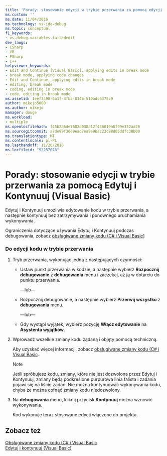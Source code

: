 ```yaml
---
title: 'Porady: stosowanie edycji w trybie przerwania za pomocą edycji i kontynuowania | Dokumentacja firmy Microsoft'
ms.custom: ''
ms.date: 11/04/2016
ms.technology: vs-ide-debug
ms.topic: conceptual
f1_keywords:
- vs.debug.variables.failededit
dev_langs:
- CSharp
- VB
- FSharp
- C++
helpviewer_keywords:
- Edit and Continue [Visual Basic], applying edits in break mode
- break mode, applying code changes
- Edit and Continue, applying edits in break mode
- editing, break mode
- coding, editing in break mode
- code, editing in break mode
ms.assetid: 1eef7498-6a1f-4fba-8146-510adc6375c9
author: mikejo5000
ms.author: mikejo
manager: douge
ms.workload:
- multiple
ms.openlocfilehash: f45b2a64e7602d038a12f436019a8f99e352aa26
ms.sourcegitcommit: a7de99f36e9ead7ea9e9bac23c88d05ddfc38b00
ms.translationtype: MT
ms.contentlocale: pl-PL
ms.lasthandoff: 11/20/2018
ms.locfileid: "52257078"
---
```

# <a name="how-to-apply-edits-in-break-mode-with-edit-and-continue-visual-basic"></a>Porady: stosowanie edycji w trybie przerwania za pomocą Edytuj i Kontynuuj (Visual Basic)
Edytuj i Kontynuuj umożliwia edytowanie kodu w trybie przerwania, a następnie kontynuuj bez zatrzymywania i ponownego uruchamiania wykonywania.  
  
Ograniczenia dotyczące używania Edytuj i Kontynuuj podczas debugowania, zobacz [obsługiwane zmiany kodu (C# i Visual Basic](../debugger/supported-code-changes-csharp.md)]
  
### <a name="to-edit-code-in-break-mode"></a>Do edycji kodu w trybie przerwania  
  
1.  Tryb przerwania, wykonując jedną z następujących czynności:  
  
    -   Ustaw punkt przerwania w kodzie, a następnie wybierz **Rozpocznij debugowanie** z **debugowania** menu i zaczekaj, aż ją w dotarciu do punktu przerwania.  
  
         —lub—  
  
    -   Rozpocznij debugowanie, a następnie wybierz **Przerwij wszystko** z **debugowania** menu.  
  
         —lub—  
  
    -   Gdy wystąpi wyjątek, wybierz pozycję **Włącz edytowanie** na **Asystenta wyjątków**.  
  
2.  Wprowadź wszelkie zmiany kodu żądaną i objęty pomocą techniczną.  
  
     Aby uzyskać więcej informacji, zobacz [obsługiwane zmiany kodu (C# i Visual Basic](../debugger/supported-code-changes-csharp.md).  
  
    > [!NOTE]
    >  Jeśli spróbujesz kodu, zmiany, które nie jest dozwolona przez Edytuj i Kontynuuj, zmiany będą podkreślone purpurowa linia falista i zadania pojawi się na liście zadań. Nie można kontynuować wykonywania kodu, chyba że można cofnąć zmiany kodu niedozwolony.  
  
3.  Na **debugowania** menu, kliknij przycisk **Kontynuuj** można wznowić wykonywania.  
  
     Kod wykonuje teraz stosowane edycji włączone do projektu.  
  
## <a name="see-also"></a>Zobacz też  
 [Obsługiwane zmiany kodu (C# i Visual Basic](../debugger/supported-code-changes-csharp.md)   
 [Edytuj i kontynuuj (Visual Basic)](../debugger/edit-and-continue-visual-basic.md)